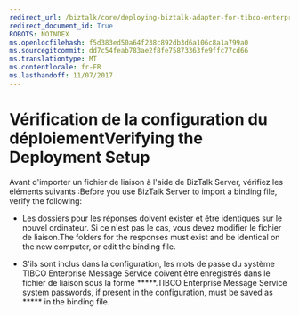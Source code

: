 ```yaml
---
redirect_url: /biztalk/core/deploying-biztalk-adapter-for-tibco-enterprise-message-service/
redirect_document_id: True
ROBOTS: NOINDEX
ms.openlocfilehash: f5d383ed50a64f238c892db3d6a106c8a1a799a0
ms.sourcegitcommit: dd7c54feab783ae2f8fe75873363fe9ffc77cd66
ms.translationtype: MT
ms.contentlocale: fr-FR
ms.lasthandoff: 11/07/2017
---
```

# <a name="verifying-the-deployment-setup"></a><span data-ttu-id="0fb56-101">Vérification de la configuration du déploiement</span><span class="sxs-lookup"><span data-stu-id="0fb56-101">Verifying the Deployment Setup</span></span>
<span data-ttu-id="0fb56-102">Avant d'importer un fichier de liaison à l'aide de BizTalk Server, vérifiez les éléments suivants :</span><span class="sxs-lookup"><span data-stu-id="0fb56-102">Before you use BizTalk Server to import a binding file, verify the following:</span></span>  
  
-   <span data-ttu-id="0fb56-103">Les dossiers pour les réponses doivent exister et être identiques sur le nouvel ordinateur. Si ce n'est pas le cas, vous devez modifier le fichier de liaison.</span><span class="sxs-lookup"><span data-stu-id="0fb56-103">The folders for the responses must exist and be identical on the new computer, or edit the binding file.</span></span>  
  
-   <span data-ttu-id="0fb56-104">S'ils sont inclus dans la configuration, les mots de passe du système TIBCO Enterprise Message Service doivent être enregistrés dans le fichier de liaison sous la forme *****.</span><span class="sxs-lookup"><span data-stu-id="0fb56-104">TIBCO Enterprise Message Service system passwords, if present in the configuration, must be saved as ***** in the binding file.</span></span> 

